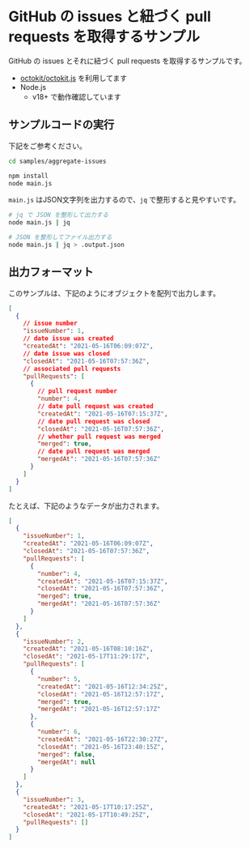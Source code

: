 
# GitHub の issues と紐づく pull requests を取得するサンプル

GitHub の issues とそれに紐づく pull requests を取得するサンプルです。

- [octokit/octokit.js](https://github.com/octokit/octokit.js) を利用してます
- Node.js
  - v18+ で動作確認しています

## サンプルコードの実行

下記をご参考ください。

```bash
cd samples/aggregate-issues

npm install
node main.js
```

`main.js` はJSON文字列を出力するので、`jq` で整形すると見やすいです。

```bash
# jq で JSON を整形して出力する
node main.js | jq

# JSON を整形してファイル出力する
node main.js | jq > .output.json
```

## 出力フォーマット

このサンプルは、下記のようにオブジェクトを配列で出力します。

```json
[
  {
    // issue number
    "issueNumber": 1,
    // date issue was created
    "createdAt": "2021-05-16T06:09:07Z",
    // date issue was closed
    "closedAt": "2021-05-16T07:57:36Z",
    // associated pull requests
    "pullRequests": [
      {
        // pull request number
        "number": 4,
        // date pull request was created
        "createdAt": "2021-05-16T07:15:37Z",
        // date pull request was closed
        "closedAt": "2021-05-16T07:57:36Z",
        // whether pull request was merged
        "merged": true,
        // date pull request was merged
        "mergedAt": "2021-05-16T07:57:36Z"
      }
    ]
  }
]
```

たとえば、下記のようなデータが出力されます。

```json
[
  {
    "issueNumber": 1,
    "createdAt": "2021-05-16T06:09:07Z",
    "closedAt": "2021-05-16T07:57:36Z",
    "pullRequests": [
      {
        "number": 4,
        "createdAt": "2021-05-16T07:15:37Z",
        "closedAt": "2021-05-16T07:57:36Z",
        "merged": true,
        "mergedAt": "2021-05-16T07:57:36Z"
      }
    ]
  },
  {
    "issueNumber": 2,
    "createdAt": "2021-05-16T08:10:16Z",
    "closedAt": "2021-05-17T11:29:17Z",
    "pullRequests": [
      {
        "number": 5,
        "createdAt": "2021-05-16T12:34:25Z",
        "closedAt": "2021-05-16T12:57:17Z",
        "merged": true,
        "mergedAt": "2021-05-16T12:57:17Z"
      },
      {
        "number": 6,
        "createdAt": "2021-05-16T22:30:27Z",
        "closedAt": "2021-05-16T23:40:15Z",
        "merged": false,
        "mergedAt": null
      }
    ]
  },
  {
    "issueNumber": 3,
    "createdAt": "2021-05-17T10:17:25Z",
    "closedAt": "2021-05-17T10:49:25Z",
    "pullRequests": []
  }
]
```